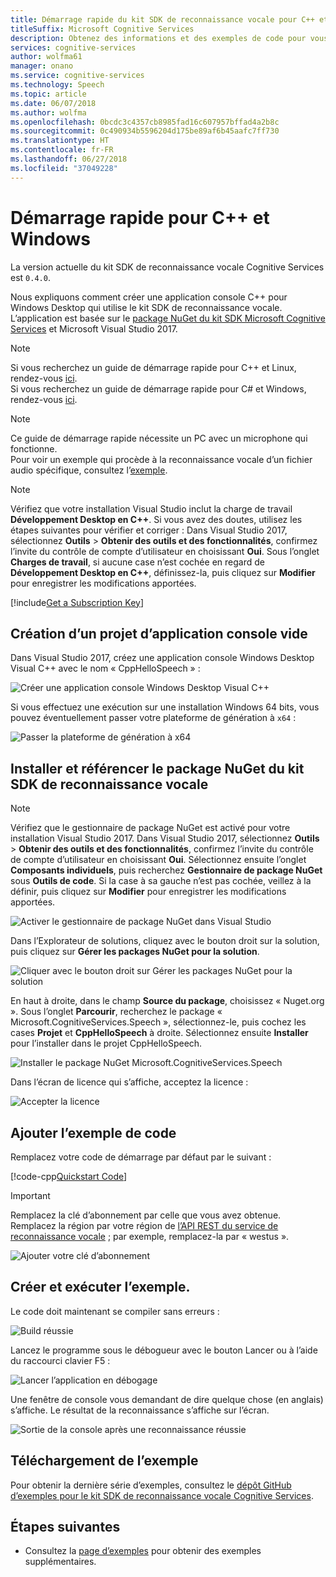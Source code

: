 ```yaml
---
title: Démarrage rapide du kit SDK de reconnaissance vocale pour C++ et Windows | Microsoft Docs
titleSuffix: Microsoft Cognitive Services
description: Obtenez des informations et des exemples de code pour vous aider à commencer rapidement à utiliser le kit SDK de reconnaissance vocale avec Windows et C++ dans Cognitive Services.
services: cognitive-services
author: wolfma61
manager: onano
ms.service: cognitive-services
ms.technology: Speech
ms.topic: article
ms.date: 06/07/2018
ms.author: wolfma
ms.openlocfilehash: 0bcdc3c4357cb8985fad16c607957bffad4a2b8c
ms.sourcegitcommit: 0c490934b5596204d175be89af6b45aafc7ff730
ms.translationtype: HT
ms.contentlocale: fr-FR
ms.lasthandoff: 06/27/2018
ms.locfileid: "37049228"
---
```

# <a name="quickstart-for-c-and-windows"></a>Démarrage rapide pour C++ et Windows

La version actuelle du kit SDK de reconnaissance vocale Cognitive Services est `0.4.0`.

Nous expliquons comment créer une application console C++ pour Windows Desktop qui utilise le kit SDK de reconnaissance vocale.
L’application est basée sur le [package NuGet du kit SDK Microsoft Cognitive Services](https://www.nuget.org/packages/Microsoft.CognitiveServices.Speech) et Microsoft Visual Studio 2017.

> [!NOTE]
> Si vous recherchez un guide de démarrage rapide pour C++ et Linux, rendez-vous [ici](quickstart-cpp-linux.md).<br>
> Si vous recherchez un guide de démarrage rapide pour C# et Windows, rendez-vous [ici](quickstart-csharp-windows.md).

> [!NOTE]
> Ce guide de démarrage rapide nécessite un PC avec un microphone qui fonctionne.<br>
> Pour voir un exemple qui procède à la reconnaissance vocale d’un fichier audio spécifique, consultez l’[exemple](speech-to-text-sample.md#speech-recognition-from-a-file).

> [!NOTE]
> Vérifiez que votre installation Visual Studio inclut la charge de travail **Développement Desktop en C++**.
> Si vous avez des doutes, utilisez les étapes suivantes pour vérifier et corriger : Dans Visual Studio 2017, sélectionnez **Outils** \> **Obtenir des outils et des fonctionnalités**, confirmez l’invite du contrôle de compte d’utilisateur en choisissant **Oui**.
> Sous l’onglet **Charges de travail**, si aucune case n’est cochée en regard de **Développement Desktop en C++**, définissez-la, puis cliquez sur **Modifier** pour enregistrer les modifications apportées.

[!include[Get a Subscription Key](includes/get-subscription-key.md)]

## <a name="creating-an-empty-console-application-project"></a>Création d’un projet d’application console vide

Dans Visual Studio 2017, créez une application console Windows Desktop Visual C++ avec le nom « CppHelloSpeech » :

![Créer une application console Windows Desktop Visual C++](media/sdk/speechsdk-05-vs-cpp-new-console-app.png)

Si vous effectuez une exécution sur une installation Windows 64 bits, vous pouvez éventuellement passer votre plateforme de génération à `x64` :

![Passer la plateforme de génération à x64](media/sdk/speechsdk-07-vs-cpp-switch-to-x64.png)

## <a name="install-and-reference-the-speech-sdk-nuget-package"></a>Installer et référencer le package NuGet du kit SDK de reconnaissance vocale

> [!NOTE]
> Vérifiez que le gestionnaire de package NuGet est activé pour votre installation Visual Studio 2017.
> Dans Visual Studio 2017, sélectionnez **Outils** \> **Obtenir des outils et des fonctionnalités**, confirmez l’invite du contrôle de compte d’utilisateur en choisissant **Oui**. Sélectionnez ensuite l’onglet **Composants individuels**, puis recherchez **Gestionnaire de package NuGet** sous **Outils de code**.
> Si la case à sa gauche n’est pas cochée, veillez à la définir, puis cliquez sur **Modifier** pour enregistrer les modifications apportées.
>
> ![Activer le gestionnaire de package NuGet dans Visual Studio ](media/sdk/speechsdk-05-vs-enable-nuget-package-manager.png)

Dans l’Explorateur de solutions, cliquez avec le bouton droit sur la solution, puis cliquez sur **Gérer les packages NuGet pour la solution**.

![Cliquer avec le bouton droit sur Gérer les packages NuGet pour la solution](media/sdk/speechsdk-09-vs-cpp-manage-nuget-packages.png)

En haut à droite, dans le champ **Source du package**, choisissez « Nuget.org ».
Sous l’onglet **Parcourir**, recherchez le package « Microsoft.CognitiveServices.Speech », sélectionnez-le, puis cochez les cases **Projet** et **CppHelloSpeech** à droite. Sélectionnez ensuite **Installer** pour l’installer dans le projet CppHelloSpeech.

![Installer le package NuGet Microsoft.CognitiveServices.Speech](media/sdk/speechsdk-11-vs-cpp-manage-nuget-install.png)

Dans l’écran de licence qui s’affiche, acceptez la licence :

![Accepter la licence](media/sdk/speechsdk-12-vs-cpp-manage-nuget-license.png)

## <a name="add-the-sample-code"></a>Ajouter l’exemple de code

Remplacez votre code de démarrage par défaut par le suivant :

[!code-cpp[Quickstart Code](~/samples-cognitive-services-speech-sdk/Windows/quickstart-cpp/CppHelloSpeech.cpp#code)]

> [!IMPORTANT]
> Remplacez la clé d’abonnement par celle que vous avez obtenue. <br>
> Remplacez la région par votre région de [l’API REST du service de reconnaissance vocale](https://docs.microsoft.com/en-us/azure/cognitive-services/speech-service/rest-apis) ; par exemple, remplacez-la par « westus ».

![Ajouter votre clé d’abonnement](media/sdk/sub-key-recognize-speech-cpp.png)

## <a name="build-and-run-the-sample"></a>Créer et exécuter l’exemple.

Le code doit maintenant se compiler sans erreurs :

![Build réussie](media/sdk/speechsdk-16-vs-cpp-build.png)

Lancez le programme sous le débogueur avec le bouton Lancer ou à l’aide du raccourci clavier F5 :

![Lancer l’application en débogage](media/sdk/speechsdk-17-vs-cpp-f5.png)

Une fenêtre de console vous demandant de dire quelque chose (en anglais) s’affiche.
Le résultat de la reconnaissance s’affiche sur l’écran.

![Sortie de la console après une reconnaissance réussie](media/sdk/speechsdk-18-vs-cpp-console-output-release.png)

## <a name="downloading-the-sample"></a>Téléchargement de l’exemple

Pour obtenir la dernière série d’exemples, consultez le [dépôt GitHub d’exemples pour le kit SDK de reconnaissance vocale Cognitive Services](https://aka.ms/csspeech/samples).

## <a name="next-steps"></a>Étapes suivantes

* Consultez la [page d’exemples](samples.md) pour obtenir des exemples supplémentaires.
